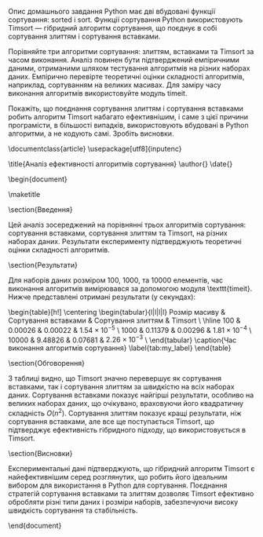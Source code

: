 Опис домашнього завдання
Python має дві вбудовані функції сортування: sorted і sort. 
Функції сортування Python використовують Timsort — гібридний алгоритм сортування, що поєднує в собі сортування злиттям і сортування вставками.

Порівняйте три алгоритми сортування: злиттям, вставками та Timsort за часом виконання. 
Аналіз повинен бути підтверджений емпіричними даними, отриманими шляхом тестування алгоритмів на різних наборах даних. 
Емпірично перевірте теоретичні оцінки складності алгоритмів, наприклад, сортуванням на великих масивах. 
Для заміру часу виконання алгоритмів використовуйте модуль timeit.

Покажіть, що поєднання сортування злиттям і сортування вставками робить алгоритм Timsort набагато ефективнішим, 
і саме з цієї причини програмісти, в більшості випадків, використовують вбудовані в Python алгоритми, а не кодують самі. 
Зробіть висновки.


\documentclass{article}
\usepackage[utf8]{inputenc}

\title{Аналіз ефективності алгоритмів сортування}
\author{}
\date{}

\begin{document}

\maketitle

\section{Введення}

Цей аналіз зосереджений на порівнянні трьох алгоритмів сортування: сортування вставками, сортування злиттям та Timsort, на різних наборах даних. Результати експерименту підтверджують теоретичні оцінки складності алгоритмів.

\section{Результати}

Для наборів даних розміром 100, 1000, та 10000 елементів, час виконання алгоритмів вимірювався за допомогою модуля \texttt{timeit}. Нижче представлені отримані результати (у секундах):

\begin{table}[h!]
\centering
\begin{tabular}{l|l|l|l}
Розмір масиву & Сортування вставками & Сортування злиттям & Timsort \\
\hline
100    & 0.00026 & 0.00022 & $1.54 \times 10^{-5}$ \\
1000   & 0.11379 & 0.00296 & $1.81 \times 10^{-4}$ \\
10000  & 9.48826 & 0.07681 & $2.26 \times 10^{-3}$ \\
\end{tabular}
\caption{Час виконання алгоритмів сортування}
\label{tab:my_label}
\end{table}

\section{Обговорення}

З таблиці видно, що Timsort значно перевершує як сортування вставками, так і сортування злиттям за швидкістю на всіх наборах даних. Сортування вставками показує найгірші результати, особливо на великих наборах даних, що очікувано, враховуючи його квадратичну складність $O(n^2)$. Сортування злиттям показує кращі результати, ніж сортування вставками, але все ще поступається Timsort, що підтверджує ефективність гібридного підходу, що використовується в Timsort.

\section{Висновки}

Експериментальні дані підтверджують, що гібридний алгоритм Timsort є найефективнішим серед розглянутих, що робить його ідеальним вибором для використання в Python для сортування. Поєднання стратегій сортування вставками та злиттям дозволяє Timsort ефективно обробляти різні типи даних і розміри наборів, забезпечуючи високу швидкість сортування та стабільність.

\end{document}
